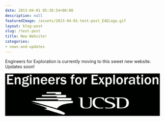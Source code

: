 ```yaml
---
date: 2013-04-01 05:36:54+00:00
description: null
featuredImage: /assets/2013-04-01-test-post_E4ELogo.gif
layout: blog-post
slug: /test-post
title: New Website!
categories:
- news-and-updates
---
```


Engineers for Exploration is currently moving to this sweet new website. Updates soon!

![](/assets/2013-04-01-test-post_E4ELogo.gif)

 
